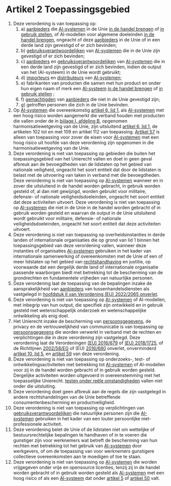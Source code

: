 # Artikel 2 Toepassingsgebied

1. Deze verordening is van toepassing op: 
	1. a) [aanbieders](a3.md#^aanbieder) die [AI-systemen](a3.md#^ai-systeem) in de Unie [in de handel brengen](a3.md#^handel) of [in gebruik stellen](a3.md#^gebruik), of AI-modellen voor algemene doeleinden [in de handel brengen](a3.md#^handel), ongeacht of deze [aanbieders](a3.md#^aanbieder) in de Unie of in een derde land zijn gevestigd of er zich bevinden; 
	2. b) [gebruiksverantwoordelijken](a3.md#^gebruiksverantwoordelijke) van [AI-systemen](a3.md#^ai-systeem) die in de Unie zijn gevestigd of er zich bevinden; 
	3. c) [aanbieders](a3.md#^aanbieder) en [gebruiksverantwoordelijken](a3.md#^gebruiksverantwoordelijke) van [AI-systemen](a3.md#^ai-systeem) die in een derde land zijn gevestigd of er zich bevinden, indien de output van het (AI-systeem) in de Unie wordt gebruikt; 
	4. d) [importeurs](a3.md#^importeur) en [distributeurs](a3.md#^distributeur) van [AI-systemen](a3.md#^ai-systeem); 
	5. e) fabrikanten van producten die samen met hun product en onder hun eigen naam of merk een [AI-systeem](a3.md#^ai-systeem) [in de handel brengen](a3.md#^handel) of [in gebruik stellen](a3.md#^gebruik) ; 
	6. f) [gemachtigden](a3.md#^gemachtigde) van [aanbieders](a3.md#^aanbieder) die niet in de Unie gevestigd zijn; 
	7. g) getroffen personen die zich in de Unie bevinden.
2. Op [AI-systemen](a3.md#^ai-systeem) die overeenkomstig [artikel 6, lid 1](a6.md#^a61), als [AI-systemen](a3.md#^ai-systeem) met een hoog risico worden aangemerkt die verband houden met producten die vallen onder de in [bijlage I, afdeling B](Bijlage_1#Afdeling%20B%20—%20Lijst%20van%20andere%20harmonisatiewetgeving%20van%20de%20Unie), opgenomen harmonisatiewetgeving van de Unie, zijn uitsluitend [artikel 6, lid 1](a6.md#^a61), de artikelen 102 tot en met 109 en artikel 112 van toepassing. [Artikel 57](a57) is alleen van toepassing voor zover de eisen voor [AI-systemen](a3.md#^ai-systeem) met een hoog risico uit hoofde van deze verordening zijn opgenomen in die harmonisatiewetgeving van de Unie.
3. Deze verordening is niet van toepassing op gebieden die buiten het toepassingsgebied van het Unierecht vallen en doet in geen geval afbreuk aan de bevoegdheden van de lidstaten op het gebied van nationale veiligheid, ongeacht het soort entiteit dat door de lidstaten is belast met de uitvoering van taken in verband met die bevoegdheden.
   Deze verordening is niet van toepassing op [AI-systemen](a3.md#^ai-systeem) wanneer en in zover die uitsluitend in de handel worden gebracht, in gebruik worden gesteld of, al dan niet gewijzigd, worden gebruikt voor militaire, defensie- of nationale veiligheidsdoeleinden, ongeacht het soort entiteit dat deze activiteiten uitvoert.
   Deze verordening is niet van toepassing op [AI-systemen](a3.md#^ai-systeem) die niet in de Unie in de handel worden gebracht of in gebruik worden gesteld en waarvan de output in de Unie uitsluitend wordt gebruikt voor militaire, defensie- of nationale veiligheidsdoeleinden, ongeacht het soort entiteit dat deze activiteiten uitvoert.
4. Deze verordening is niet van toepassing op overheidsinstanties in derde landen of internationale organisaties die op grond van lid 1 binnen het toepassingsgebied van deze verordening vallen, wanneer deze instanties of organisaties [AI-systemen](a3.md#^ai-systeem) gebruiken in het kader van internationale samenwerking of overeenkomsten met de Unie of een of meer lidstaten op het gebied van [rechtshandhaving](a3.md#^rh) en justitie, op voorwaarde dat een dergelijk derde land of internationale organisatie passende waarborgen biedt met betrekking tot de bescherming van de grondrechten en fundamentele vrijheden van natuurlijke personen.
5. Deze verordening laat de toepassing van de bepalingen inzake de aansprakelijkheid van [aanbieders](a3.md#^aanbieder) van tussenhandelsdiensten als vastgelegd in [hoofdstuk II van Verordening (EU) 2022/2065 onverlet](v2022-2095).
6. Deze verordening is niet van toepassing op [AI-systemen](a3.md#^ai-systeem) of AI-modellen, met inbegrip van hun output, die specifiek zijn ontwikkeld en in gebruik gesteld met wetenschappelijk onderzoek en wetenschappelijke ontwikkeling als enig doel.
7. Het Unierecht inzake de bescherming van [persoonsgegevens](a3.md#^persg), de privacy en de vertrouwelijkheid van communicatie is van toepassing op [persoonsgegevens](a3.md#^persg) die worden verwerkt in verband met de rechten en verplichtingen die in deze verordening zijn vastgelegd. Deze verordening laat de Verordeningen [(EU) 2016/679](https://eur-lex.europa.eu/legal-content/NL/TXT/HTML/?uri=CELEX:32016R0679) of [(EU) 2018/1725](https://eur-lex.europa.eu/legal-content/NL/TXT/HTML/?uri=CELEX:32018R1725), of de Richtlijnen [2002/58/EG](https://eur-lex.europa.eu/legal-content/NL/TXT/HTML/?uri=CELEX:32002L0058) of (EU) [2016/680](https://eur-lex.europa.eu/legal-content/NL/TXT/HTML/?uri=CELEX:32016L0680) onverlet, onverminderd [artikel 10, lid 5](a10#^l5), en [artikel 59](a59) van deze verordening.
8. Deze verordening is niet van toepassing op onderzoeks-, test- of ontwikkelingsactiviteiten met betrekking tot [AI-systemen](a3.md#^ai-systeem) of AI-modellen voor zij in de handel worden gebracht of in gebruik worden gesteld. Dergelijke activiteiten worden uitgevoerd in overeenstemming met het toepasselijke Unierecht. [testen onder reële omstandigheden](a3.md#^testreel) vallen niet onder die uitsluiting.
9. Deze verordening doet geen afbreuk aan de regels die zijn vastgelegd in andere rechtshandelingen van de Unie betreffende consumentenbescherming en productveiligheid.
10. Deze verordening is niet van toepassing op verplichtingen van [gebruiksverantwoordelijken](a3.md#^gebruiksverantwoordelijke) die natuurlijke personen zijn die [AI-systemen](a3.md#^ai-systeem) gebruiken in het kader van een louter persoonlijke niet-professionele activiteit.
11. Deze verordening belet de Unie of de lidstaten niet om wettelijke of bestuursrechtelijke bepalingen te handhaven of in te voeren die gunstiger zijn voor werknemers wat betreft de bescherming van hun rechten met betrekking tot het gebruik van [AI-systemen](a3.md#^ai-systeem) door werkgevers, of om de toepassing van voor werknemers gunstigere collectieve overeenkomsten aan te moedigen of toe te staan.
12. Deze verordening is niet van toepassing op [AI-systemen](a3.md#^ai-systeem) die worden vrijgegeven onder vrije en opensource licenties, tenzij zij in de handel worden gebracht of in gebruik worden gesteld als [AI-systemen](a3.md#^ai-systeem) met een hoog risico of als een [AI-systeem](a3.md#^ai-systeem) dat onder [artikel 5](a5) of [artikel 50](a50) valt.
